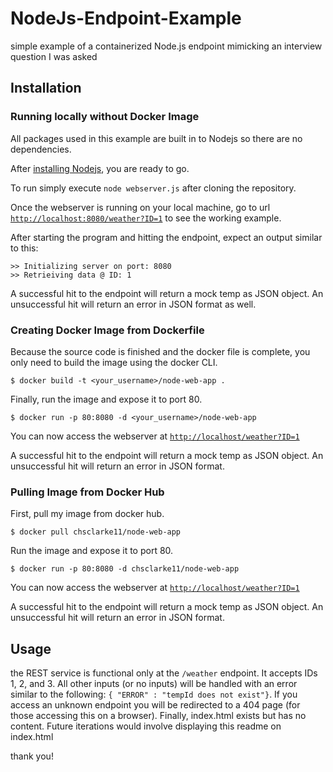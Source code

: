 # NodeJs-Endpoint-Example
simple example of a containerized Node.js endpoint mimicking an interview question I was asked

## Installation
### Running locally without Docker Image

All packages used in this example are built in to Nodejs so there are no dependencies.

After [installing Nodejs](https://nodejs.org/en/download/), you are ready to go.

To run simply execute `node webserver.js` after cloning the repository.

Once the webserver is running on your local machine, go to url [`http://localhost:8080/weather?ID=1`](http://localhost:8080/weather?ID=1) to see the working example.

After starting the program and hitting the endpoint, expect an output similar to this:
```
>> Initializing server on port: 8080
>> Retrieiving data @ ID: 1
```

A successful hit to the endpoint will return a mock temp as JSON object.
An unsuccessful hit will return an error in JSON format as well.

### Creating Docker Image from Dockerfile

Because the source code is finished and the docker file is complete, you only need to build the image using the docker CLI.

`$ docker build -t <your_username>/node-web-app .`

Finally, run the image and expose it to port 80.

`$ docker run -p 80:8080 -d <your_username>/node-web-app`

You can now access the webserver at [`http://localhost/weather?ID=1`](http://localhost/weather?ID=1)

A successful hit to the endpoint will return a mock temp as JSON object.
An unsuccessful hit will return an error in JSON format.

### Pulling Image from Docker Hub

First, pull my image from docker hub.

`$ docker pull chsclarke11/node-web-app`

Run the image and expose it to port 80.

`$ docker run -p 80:8080 -d chsclarke11/node-web-app`

You can now access the webserver at [`http://localhost/weather?ID=1`](http://localhost/weather?ID=1)

A successful hit to the endpoint will return a mock temp as JSON object.
An unsuccessful hit will return an error in JSON format.

## Usage

the REST service is functional only at the `/weather` endpoint. It accepts IDs 1, 2, and 3. All other inputs (or no inputs) will be handled with an error similar to the following: `{ "ERROR" : "tempId does not exist"}`. If you access an unknown endpoint you will be redirected to a 404 page (for those accessing this on a browser). Finally, index.html exists but has no content. Future iterations would involve displaying this readme on index.html

thank you!
